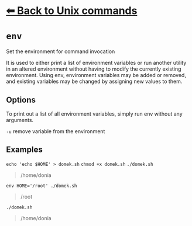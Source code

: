 # [⬅ Back	to Unix commands](unix.md)
# `env`
Set the environment for command invocation

It is used to either print a list of environment variables or run another utility in an altered environment without having to modify the currently existing environment. Using env, environment variables may be added or removed, and existing variables may be changed by assigning new values to them.

## Options
To print out a list of all environment variables, simply run env without any arguments.

`-u` <variable> remove variable from the environment

## Examples
`echo 'echo $HOME' > domek.sh`
`chmod +x domek.sh`
`./domek.sh`
>/home/donia

`env HOME='/root' ./domek.sh`
>/root

`./domek.sh`
>/home/donia
